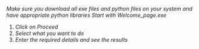 *Make sure you download all exe files and python files on your system and have appropriate python libraries*
*Start with Welcome_page.exe*
1) *Click on Proceed*
2) *Select what you want to do*
3) *Enter the required details and see the results*
